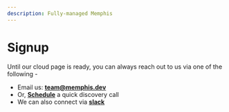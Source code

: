 ```yaml
---
description: Fully-managed Memphis
---
```


# Signup

Until our cloud page is ready, you can always reach out to us via one of the following -&#x20;

* Email us: **team@memphis.dev**
* Or, [**Schedule**](https://calendly.com/yanivbhemo/onboard-call-to-memphis-dev) a quick discovery call
* We can also connect via [**slack**](https://join.slack.com/share/enQtNDkzNjYyMTIzMTk4Ni01MWNmMzQ4YTdhOWQ4NWRmYTgyNDIzZTg1MWY1NTI2MmJjMDdkMzE2YmRiYWNjYjE0ZjM3NGY2ZmI1Yjg5MTcx)
